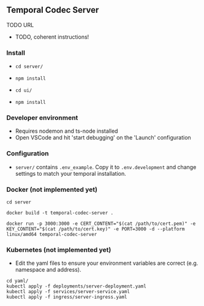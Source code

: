 ## Temporal Codec Server
TODO URL

- TODO, coherent instructions!

### Install
- `cd server/`
- `npm install`

- `cd ui/`
- `npm install`

### Developer environment
- Requires nodemon and ts-node installed
- Open VSCode and hit 'start debugging' on the 'Launch' configuration

### Configuration
- `server/` contains `.env_example`. Copy it to `.env.development` and change settings to match your temporal installation.

### Docker (not implemented yet)

`cd server`

`docker build -t temporal-codec-server .`

`docker run -p 3000:3000 -e CERT_CONTENT="$(cat /path/to/cert.pem)" -e KEY_CONTENT="$(cat /path/to/cert.key)" -e PORT=3000 -d --platform linux/amd64 temporal-codec-server`

### Kubernetes (not implemented yet)

- Edit the yaml files to ensure your environment variables are correct (e.g. namespace and address).

```
cd yaml/
kubectl apply -f deployments/server-deployment.yaml
kubectl apply -f services/server-service.yaml
kubectl apply -f ingress/server-ingress.yaml
```